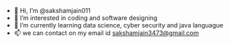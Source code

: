 - 👋 Hi, I’m @sakshamjain011
- 👀 I’m interested in coding and software designing
- 🌱 I’m currently learning data science, cyber security and java languague
- 📫 we can contact on my email id sakshamjain3473@gmail.com

<!---
sakshamjain011/sakshamjain011 is a ✨ special ✨ repository because its `README.md` (this file) appears on your GitHub profile.
You can click the Preview link to take a look at your changes.
--->
